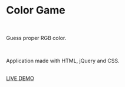 <h1>Color Game</h1>
<br>
<p>Guess proper RGB color.</p>
<br>
<p>Application made with HTML, jQuery and CSS.</p>
<br>
<a href="https://colorgame-e317c.firebaseapp.com">LIVE DEMO</a>
